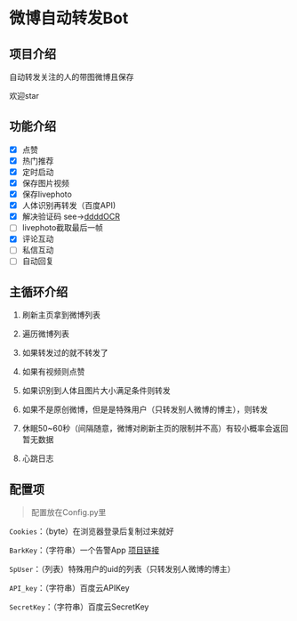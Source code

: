 # 微博自动转发Bot

## 项目介绍

自动转发关注的人的带图微博且保存

欢迎star

## 功能介绍

- [x] 点赞
- [x] 热门推荐
- [x] 定时启动
- [x] 保存图片视频
- [x] 保存livephoto
- [x] 人体识别再转发（百度API)
- [x] 解决验证码 see->[ddddOCR](https://github.com/sml2h3/ddddocr)
- [ ] livephoto截取最后一帧
- [x] 评论互动
- [ ] 私信互动
- [ ] 自动回复

## 主循环介绍

1. 刷新主页拿到微博列表

2. 遍历微博列表

3. 如果转发过的就不转发了

4. 如果有视频则点赞

5. 如果识别到人体且图片大小满足条件则转发

6. 如果不是原创微博，但是是特殊用户（只转发别人微博的博主），则转发

7. 休眠50~60秒（间隔随意，微博对刷新主页的限制并不高）有较小概率会返回 暂无数据

8. 心跳日志

## 配置项

> 配置放在Config.py里

`Cookies`：（byte）在浏览器登录后复制过来就好

`BarkKey`：（字符串）一个告警App [项目链接](https://github.com/Finb/Bark)

`SpUser`：（列表）特殊用户的uid的列表（只转发别人微博的博主）

`API_key`：（字符串）百度云APIKey

`SecretKey`：（字符串）百度云SecretKey

